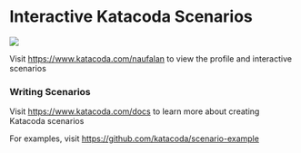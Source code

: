 # Interactive Katacoda Scenarios

[![](http://shields.katacoda.com/katacoda/naufalan/count.svg)](https://www.katacoda.com/naufalan "Get your profile on Katacoda.com")

Visit https://www.katacoda.com/naufalan to view the profile and interactive scenarios

### Writing Scenarios
Visit https://www.katacoda.com/docs to learn more about creating Katacoda scenarios

For examples, visit https://github.com/katacoda/scenario-example
